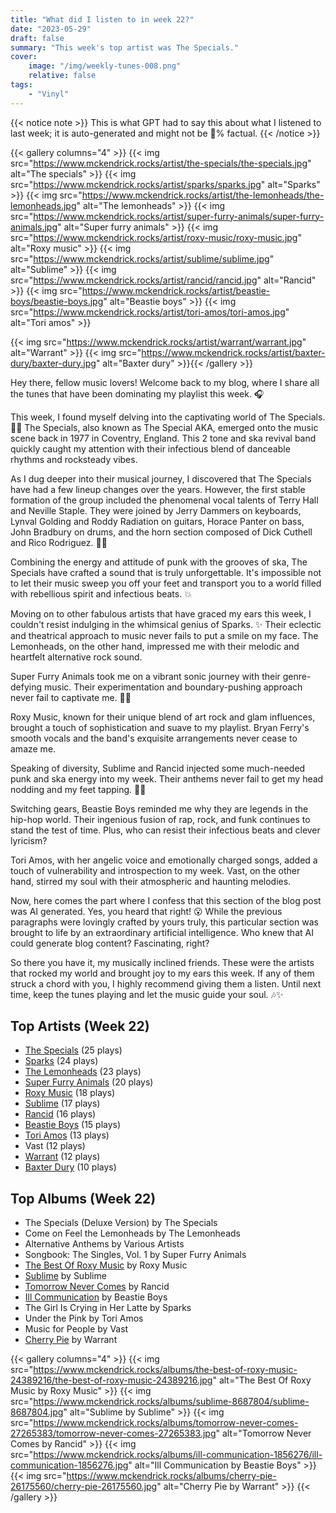 ```yaml
---
title: "What did I listen to in week 22?"
date: "2023-05-29"
draft: false
summary: "This week's top artist was The Specials."
cover:
    image: "/img/weekly-tunes-008.png"
    relative: false
tags:
    - "Vinyl"
---
```


{{< notice note >}}
This is what GPT had to say this about what I listened to last week; it is auto-generated and might not be 💯% factual.
{{< /notice >}}


{{< gallery columns="4" >}}
{{< img src="https://www.mckendrick.rocks/artist/the-specials/the-specials.jpg" alt="The specials" >}}
{{< img src="https://www.mckendrick.rocks/artist/sparks/sparks.jpg" alt="Sparks" >}}
{{< img src="https://www.mckendrick.rocks/artist/the-lemonheads/the-lemonheads.jpg" alt="The lemonheads" >}}
{{< img src="https://www.mckendrick.rocks/artist/super-furry-animals/super-furry-animals.jpg" alt="Super furry animals" >}}
{{< img src="https://www.mckendrick.rocks/artist/roxy-music/roxy-music.jpg" alt="Roxy music" >}}
{{< img src="https://www.mckendrick.rocks/artist/sublime/sublime.jpg" alt="Sublime" >}}
{{< img src="https://www.mckendrick.rocks/artist/rancid/rancid.jpg" alt="Rancid" >}}
{{< img src="https://www.mckendrick.rocks/artist/beastie-boys/beastie-boys.jpg" alt="Beastie boys" >}}
{{< img src="https://www.mckendrick.rocks/artist/tori-amos/tori-amos.jpg" alt="Tori amos" >}}

{{< img src="https://www.mckendrick.rocks/artist/warrant/warrant.jpg" alt="Warrant" >}}
{{< img src="https://www.mckendrick.rocks/artist/baxter-dury/baxter-dury.jpg" alt="Baxter dury" >}}{{< /gallery >}}


Hey there, fellow music lovers! Welcome back to my blog, where I share all the tunes that have been dominating my playlist this week. 🎧

This week, I found myself delving into the captivating world of The Specials. 🕺🏼 The Specials, also known as The Special AKA, emerged onto the music scene back in 1977 in Coventry, England. This 2 tone and ska revival band quickly caught my attention with their infectious blend of danceable rhythms and rocksteady vibes.

As I dug deeper into their musical journey, I discovered that The Specials have had a few lineup changes over the years. However, the first stable formation of the group included the phenomenal vocal talents of Terry Hall and Neville Staple. They were joined by Jerry Dammers on keyboards, Lynval Golding and Roddy Radiation on guitars, Horace Panter on bass, John Bradbury on drums, and the horn section composed of Dick Cuthell and Rico Rodriguez. 🎺🎷

Combining the energy and attitude of punk with the grooves of ska, The Specials have crafted a sound that is truly unforgettable. It's impossible not to let their music sweep you off your feet and transport you to a world filled with rebellious spirit and infectious beats. 💥

Moving on to other fabulous artists that have graced my ears this week, I couldn't resist indulging in the whimsical genius of Sparks. ✨ Their eclectic and theatrical approach to music never fails to put a smile on my face. The Lemonheads, on the other hand, impressed me with their melodic and heartfelt alternative rock sound.

Super Furry Animals took me on a vibrant sonic journey with their genre-defying music. Their experimentation and boundary-pushing approach never fail to captivate me. 🐻🎶

Roxy Music, known for their unique blend of art rock and glam influences, brought a touch of sophistication and suave to my playlist. Bryan Ferry's smooth vocals and the band's exquisite arrangements never cease to amaze me.

Speaking of diversity, Sublime and Rancid injected some much-needed punk and ska energy into my week. Their anthems never fail to get my head nodding and my feet tapping. 🤘🏼

Switching gears, Beastie Boys reminded me why they are legends in the hip-hop world. Their ingenious fusion of rap, rock, and funk continues to stand the test of time. Plus, who can resist their infectious beats and clever lyricism?

Tori Amos, with her angelic voice and emotionally charged songs, added a touch of vulnerability and introspection to my week. Vast, on the other hand, stirred my soul with their atmospheric and haunting melodies.

Now, here comes the part where I confess that this section of the blog post was AI generated. Yes, you heard that right! 😮 While the previous paragraphs were lovingly crafted by yours truly, this particular section was brought to life by an extraordinary artificial intelligence. Who knew that AI could generate blog content? Fascinating, right?

So there you have it, my musically inclined friends. These were the artists that rocked my world and brought joy to my ears this week. If any of them struck a chord with you, I highly recommend giving them a listen. Until next time, keep the tunes playing and let the music guide your soul. 🎶✨

## Top Artists (Week 22)

- [The Specials](https://www.mckendrick.rocks/artist/the-specials/) (25 plays)
- [Sparks](https://www.mckendrick.rocks/artist/sparks/) (24 plays)
- [The Lemonheads](https://www.mckendrick.rocks/artist/the-lemonheads/) (23 plays)
- [Super Furry Animals](https://www.mckendrick.rocks/artist/super-furry-animals/) (20 plays)
- [Roxy Music](https://www.mckendrick.rocks/artist/roxy-music/) (18 plays)
- [Sublime](https://www.mckendrick.rocks/artist/sublime/) (17 plays)
- [Rancid](https://www.mckendrick.rocks/artist/rancid/) (16 plays)
- [Beastie Boys](https://www.mckendrick.rocks/artist/beastie-boys/) (15 plays)
- [Tori Amos](https://www.mckendrick.rocks/artist/tori-amos/) (13 plays)
- Vast (12 plays)
- [Warrant](https://www.mckendrick.rocks/artist/warrant/) (12 plays)
- [Baxter Dury](https://www.mckendrick.rocks/artist/baxter-dury/) (10 plays)


## Top Albums (Week 22)

- The Specials (Deluxe Version) by The Specials
- Come on Feel the Lemonheads by The Lemonheads
- Alternative Anthems by Various Artists
- Songbook: The Singles, Vol. 1 by Super Furry Animals
- [The Best Of Roxy Music](https://www.mckendrick.rocks/albums/the-best-of-roxy-music-24389216/) by Roxy Music
- [Sublime](https://www.mckendrick.rocks/albums/sublime-8687804/) by Sublime
- [Tomorrow Never Comes](https://www.mckendrick.rocks/albums/tomorrow-never-comes-27265383/) by Rancid
- [Ill Communication](https://www.mckendrick.rocks/albums/ill-communication-1856276/) by Beastie Boys
- The Girl Is Crying in Her Latte by Sparks
- Under the Pink by Tori Amos
- Music for People by Vast
- [Cherry Pie](https://www.mckendrick.rocks/albums/cherry-pie-26175560/) by Warrant


{{< gallery columns="4" >}}
{{< img src="https://www.mckendrick.rocks/albums/the-best-of-roxy-music-24389216/the-best-of-roxy-music-24389216.jpg" alt="The Best Of Roxy Music by Roxy Music" >}}
{{< img src="https://www.mckendrick.rocks/albums/sublime-8687804/sublime-8687804.jpg" alt="Sublime by Sublime" >}}
{{< img src="https://www.mckendrick.rocks/albums/tomorrow-never-comes-27265383/tomorrow-never-comes-27265383.jpg" alt="Tomorrow Never Comes by Rancid" >}}
{{< img src="https://www.mckendrick.rocks/albums/ill-communication-1856276/ill-communication-1856276.jpg" alt="Ill Communication by Beastie Boys" >}}
{{< img src="https://www.mckendrick.rocks/albums/cherry-pie-26175560/cherry-pie-26175560.jpg" alt="Cherry Pie by Warrant" >}}
{{< /gallery >}}